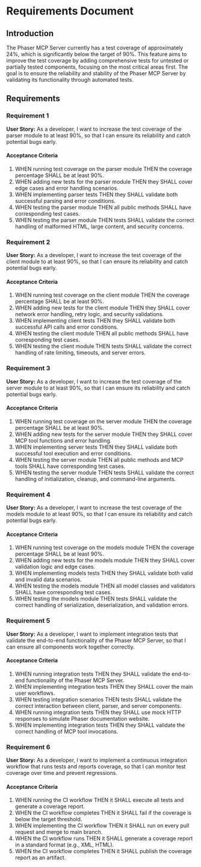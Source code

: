 # Requirements Document

## Introduction

The Phaser MCP Server currently has a test coverage of approximately 24%, which is significantly below the target of 90%. This feature aims to improve the test coverage by adding comprehensive tests for untested or partially tested components, focusing on the most critical areas first. The goal is to ensure the reliability and stability of the Phaser MCP Server by validating its functionality through automated tests.

## Requirements

### Requirement 1

**User Story:** As a developer, I want to increase the test coverage of the parser module to at least 90%, so that I can ensure its reliability and catch potential bugs early.

#### Acceptance Criteria

1. WHEN running test coverage on the parser module THEN the coverage percentage SHALL be at least 90%.
2. WHEN adding new tests for the parser module THEN they SHALL cover edge cases and error handling scenarios.
3. WHEN implementing parser tests THEN they SHALL validate both successful parsing and error conditions.
4. WHEN testing the parser module THEN all public methods SHALL have corresponding test cases.
5. WHEN testing the parser module THEN tests SHALL validate the correct handling of malformed HTML, large content, and security concerns.

### Requirement 2

**User Story:** As a developer, I want to increase the test coverage of the client module to at least 90%, so that I can ensure its reliability and catch potential bugs early.

#### Acceptance Criteria

1. WHEN running test coverage on the client module THEN the coverage percentage SHALL be at least 90%.
2. WHEN adding new tests for the client module THEN they SHALL cover network error handling, retry logic, and security validations.
3. WHEN implementing client tests THEN they SHALL validate both successful API calls and error conditions.
4. WHEN testing the client module THEN all public methods SHALL have corresponding test cases.
5. WHEN testing the client module THEN tests SHALL validate the correct handling of rate limiting, timeouts, and server errors.

### Requirement 3

**User Story:** As a developer, I want to increase the test coverage of the server module to at least 90%, so that I can ensure its reliability and catch potential bugs early.

#### Acceptance Criteria

1. WHEN running test coverage on the server module THEN the coverage percentage SHALL be at least 90%.
2. WHEN adding new tests for the server module THEN they SHALL cover MCP tool functions and error handling.
3. WHEN implementing server tests THEN they SHALL validate both successful tool execution and error conditions.
4. WHEN testing the server module THEN all public methods and MCP tools SHALL have corresponding test cases.
5. WHEN testing the server module THEN tests SHALL validate the correct handling of initialization, cleanup, and command-line arguments.

### Requirement 4

**User Story:** As a developer, I want to increase the test coverage of the models module to at least 90%, so that I can ensure its reliability and catch potential bugs early.

#### Acceptance Criteria

1. WHEN running test coverage on the models module THEN the coverage percentage SHALL be at least 90%.
2. WHEN adding new tests for the models module THEN they SHALL cover validation logic and edge cases.
3. WHEN implementing models tests THEN they SHALL validate both valid and invalid data scenarios.
4. WHEN testing the models module THEN all model classes and validators SHALL have corresponding test cases.
5. WHEN testing the models module THEN tests SHALL validate the correct handling of serialization, deserialization, and validation errors.

### Requirement 5

**User Story:** As a developer, I want to implement integration tests that validate the end-to-end functionality of the Phaser MCP Server, so that I can ensure all components work together correctly.

#### Acceptance Criteria

1. WHEN running integration tests THEN they SHALL validate the end-to-end functionality of the Phaser MCP Server.
2. WHEN implementing integration tests THEN they SHALL cover the main user workflows.
3. WHEN testing integration scenarios THEN tests SHALL validate the correct interaction between client, parser, and server components.
4. WHEN running integration tests THEN they SHALL use mock HTTP responses to simulate Phaser documentation website.
5. WHEN implementing integration tests THEN they SHALL validate the correct handling of MCP tool invocations.

### Requirement 6

**User Story:** As a developer, I want to implement a continuous integration workflow that runs tests and reports coverage, so that I can monitor test coverage over time and prevent regressions.

#### Acceptance Criteria

1. WHEN running the CI workflow THEN it SHALL execute all tests and generate a coverage report.
2. WHEN the CI workflow completes THEN it SHALL fail if the coverage is below the target threshold.
3. WHEN implementing the CI workflow THEN it SHALL run on every pull request and merge to main branch.
4. WHEN the CI workflow runs THEN it SHALL generate a coverage report in a standard format (e.g., XML, HTML).
5. WHEN the CI workflow completes THEN it SHALL publish the coverage report as an artifact.

